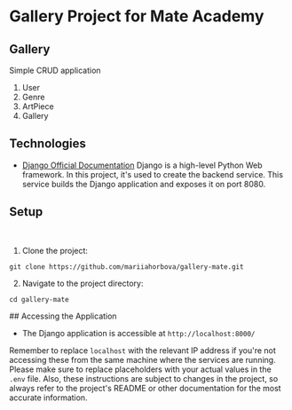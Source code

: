 # Gallery Project for Mate Academy

## Gallery
Simple CRUD application
​
1. User
2. Genre
3. ArtPiece
4. Gallery
   
## Technologies

- [Django Official Documentation](https://docs.djangoproject.com/)
Django is a high-level Python Web framework. In this project, it's used to create the backend service. This service builds the Django application and exposes it on port 8080.

## Setup
​
1. Clone the project:
```
git clone https://github.com/mariiahorbova/gallery-mate.git
```
2. Navigate to the project directory:
```
cd gallery-mate
```

​## Accessing the Application
​
* The Django application is accessible at `http://localhost:8000/`

​Remember to replace `localhost` with the relevant IP address if you're not accessing these from the same machine where the services are running.
​
Please make sure to replace placeholders with your actual values in the `.env` file. Also, these instructions are subject to changes in the project, so always refer to the project's README or other documentation for the most accurate information.
